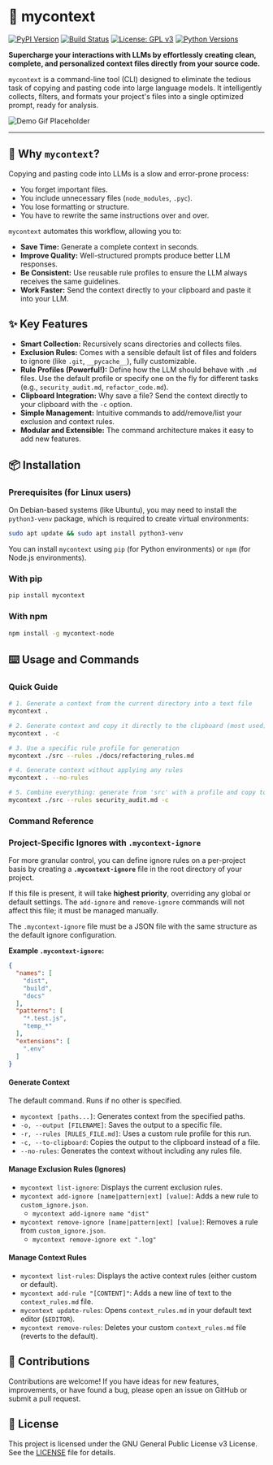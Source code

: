 # 🚀 mycontext

[![PyPI Version](https://img.shields.io/pypi/v/mycontext.svg)](https://pypi.org/project/mycontext/)
[![Build Status](https://img.shields.io/github/actions/workflow/status/MartinCastellano/mycontext/python-package.yml?branch=main)](https://github.com/MartinCastellano/mycontext/actions)
[![License: GPL v3](https://img.shields.io/badge/License-GPLv3-blue.svg)](https://www.gnu.org/licenses/gpl-3.0)
[![Python Versions](https://img.shields.io/pypi/pyversions/mycontext.svg)](https://pypi.org/project/mycontext/)

**Supercharge your interactions with LLMs by effortlessly creating clean, complete, and personalized context files directly from your source code.**

`mycontext` is a command-line tool (CLI) designed to eliminate the tedious task of copying and pasting code into large language models. It intelligently collects, filters, and formats your project's files into a single optimized prompt, ready for analysis.

![Demo Gif Placeholder](https://user-images.githubusercontent.com/1028795/203233214-32134f72-974a-4318-b219-b695279f684c.gif)

---

## 🤔 Why `mycontext`?

Copying and pasting code into LLMs is a slow and error-prone process:
- You forget important files.
- You include unnecessary files (`node_modules`, `.pyc`).
- You lose formatting or structure.
- You have to rewrite the same instructions over and over.

`mycontext` automates this workflow, allowing you to:
- **Save Time:** Generate a complete context in seconds.
- **Improve Quality:** Well-structured prompts produce better LLM responses.
- **Be Consistent:** Use reusable rule profiles to ensure the LLM always receives the same guidelines.
- **Work Faster:** Send the context directly to your clipboard and paste it into your LLM.

## ✨ Key Features

-   **Smart Collection:** Recursively scans directories and collects files.
-   **Exclusion Rules:** Comes with a sensible default list of files and folders to ignore (like `.git`, `__pycache__`), fully customizable.
-   **Rule Profiles (Powerful!):** Define how the LLM should behave with `.md` files. Use the default profile or specify one on the fly for different tasks (e.g., `security_audit.md`, `refactor_code.md`).
-   **Clipboard Integration:** Why save a file? Send the context directly to your clipboard with the `-c` option.
-   **Simple Management:** Intuitive commands to add/remove/list your exclusion and context rules.
-   **Modular and Extensible:** The command architecture makes it easy to add new features.

## 📦 Installation

### Prerequisites (for Linux users)

On Debian-based systems (like Ubuntu), you may need to install the `python3-venv` package, which is required to create virtual environments:
```bash
sudo apt update && sudo apt install python3-venv
```

You can install `mycontext` using `pip` (for Python environments) or `npm` (for Node.js environments).

### With pip
```bash
pip install mycontext
```

### With npm
```bash
npm install -g mycontext-node
```

## ⌨️ Usage and Commands

### Quick Guide

```bash
# 1. Generate a context from the current directory into a text file
mycontext .

# 2. Generate context and copy it directly to the clipboard (most used)
mycontext . -c

# 3. Use a specific rule profile for generation
mycontext ./src --rules ./docs/refactoring_rules.md

# 4. Generate context without applying any rules
mycontext . --no-rules

# 5. Combine everything: generate from 'src' with a profile and copy to clipboard
mycontext ./src --rules security_audit.md -c
```

### Command Reference

### Project-Specific Ignores with `.mycontext-ignore`

For more granular control, you can define ignore rules on a per-project basis by creating a **`.mycontext-ignore`** file in the root directory of your project.

If this file is present, it will take **highest priority**, overriding any global or default settings. The `add-ignore` and `remove-ignore` commands will not affect this file; it must be managed manually.

The `.mycontext-ignore` file must be a JSON file with the same structure as the default ignore configuration.

**Example `.mycontext-ignore`:**
```json
{
  "names": [
    "dist",
    "build",
    "docs"
  ],
  "patterns": [
    "*.test.js",
    "temp_*"
  ],
  "extensions": [
    ".env"
  ]
}
```

#### **Generate Context**
The default command. Runs if no other is specified.
- `mycontext [paths...]`: Generates context from the specified paths.
- `-o, --output [FILENAME]`: Saves the output to a specific file.
- `-r, --rules [RULES_FILE.md]`: Uses a custom rule profile for this run.
- `-c, --to-clipboard`: Copies the output to the clipboard instead of a file.
- `--no-rules`: Generates the context without including any rules file.

#### **Manage Exclusion Rules (Ignores)**
- `mycontext list-ignore`: Displays the current exclusion rules.
- `mycontext add-ignore [name|pattern|ext] [value]`: Adds a new rule to `custom_ignore.json`.
  - `mycontext add-ignore name "dist"`
- `mycontext remove-ignore [name|pattern|ext] [value]`: Removes a rule from `custom_ignore.json`.
  - `mycontext remove-ignore ext ".log"`

#### **Manage Context Rules**
- `mycontext list-rules`: Displays the active context rules (either custom or default).
- `mycontext add-rule "[CONTENT]"`: Adds a new line of text to the `context_rules.md` file.
- `mycontext update-rules`: Opens `context_rules.md` in your default text editor (`$EDITOR`).
- `mycontext remove-rules`: Deletes your custom `context_rules.md` file (reverts to the default).

## 🤝 Contributions

Contributions are welcome! If you have ideas for new features, improvements, or have found a bug, please open an issue on GitHub or submit a pull request.

## 📜 License

This project is licensed under the GNU General Public License v3 License. See the [LICENSE](LICENSE) file for details.
